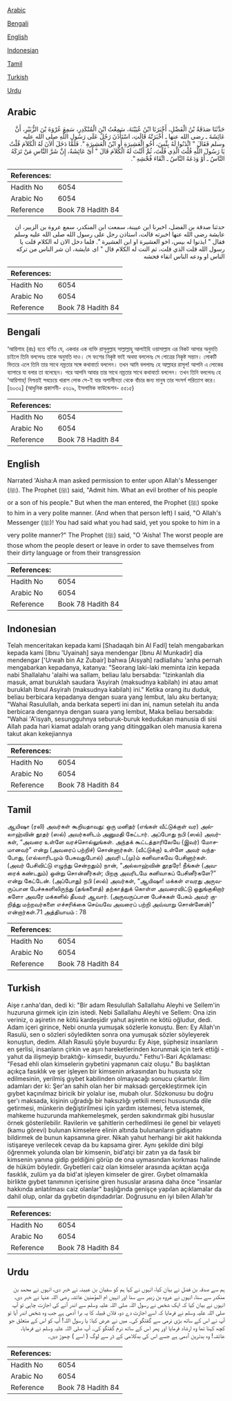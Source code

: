 [Arabic](#arabic)

[Bengali](#bengali)

[English](#english)

[Indonesian](#indonesian)

[Tamil](#tamil)

[Turkish](#turkish)

[Urdu](#urdu)

## Arabic


<div dir="rtl" lang="ar" style={{fontSize:'larger',backgroundColor:'#f8f9fa',padding:20}}>
حَدَّثَنَا صَدَقَةُ بْنُ الْفَضْلِ، أَخْبَرَنَا ابْنُ عُيَيْنَةَ، سَمِعْتُ ابْنَ الْمُنْكَدِرِ، سَمِعَ عُرْوَةَ بْنَ الزُّبَيْرِ، أَنَّ عَائِشَةَ ـ رضى الله عنها ـ أَخْبَرَتْهُ قَالَتِ، اسْتَأْذَنَ رَجُلٌ عَلَى رَسُولِ اللَّهِ صلى الله عليه وسلم فَقَالَ ‏"‏ ائْذَنُوا لَهُ بِئْسَ، أَخُو الْعَشِيرَةِ أَوِ ابْنُ الْعَشِيرَةِ ‏"‏‏.‏ فَلَمَّا دَخَلَ أَلاَنَ لَهُ الْكَلاَمَ قُلْتُ يَا رَسُولَ اللَّهِ قُلْتَ الَّذِي قُلْتَ، ثُمَّ أَلَنْتَ لَهُ الْكَلاَمَ قَالَ ‏"‏ أَىْ عَائِشَةُ، إِنَّ شَرَّ النَّاسِ مَنْ تَرَكَهُ النَّاسُ ـ أَوْ وَدَعَهُ النَّاسُ ـ اتِّقَاءَ فُحْشِهِ ‏"‏‏.‏
</div>
<div style={{backgroundColor:'#f8f9fa',padding:20, marginBottom: 10}}><table> <thead> <tr> <th>References:</th> <th></th> </tr> </thead> <tbody><tr><td>Hadith No</td><td>6054</td></tr><tr><td>Arabic No</td><td>6054</td></tr><tr><td>Reference</td><td>Book 78 Hadith 84</td></tr></tbody></table></div>


<div dir="rtl" lang="ar" style={{fontSize:'larger',backgroundColor:'#f8f9fa',padding:20}}>
حدثنا صدقة بن الفضل، اخبرنا ابن عيينة، سمعت ابن المنكدر، سمع عروة بن الزبير، ان عايشة رضى الله عنها اخبرته قالت، استاذن رجل على رسول الله صلى الله عليه وسلم فقال " ايذنوا له بيس، اخو العشيرة او ابن العشيرة ". فلما دخل الان له الكلام قلت يا رسول الله قلت الذي قلت، ثم النت له الكلام قال " اى عايشة، ان شر الناس من تركه الناس او ودعه الناس اتقاء فحشه
</div>
<div style={{backgroundColor:'#f8f9fa',padding:20, marginBottom: 10}}><table> <thead> <tr> <th>References:</th> <th></th> </tr> </thead> <tbody><tr><td>Hadith No</td><td>6054</td></tr><tr><td>Arabic No</td><td>6054</td></tr><tr><td>Reference</td><td>Book 78 Hadith 84</td></tr></tbody></table></div>

## Bengali


<div dir="ltr" lang="bn" style={{fontSize:'larger',backgroundColor:'#f8f9fa',padding:20}}>
‘আয়িশাহ (রাঃ) হতে বর্ণিত যে, একবার এক ব্যক্তি রাসূলুল্লাহ সাল্লাল্লাহু আলাইহি ওয়াসাল্লাম এর নিকট আসার অনুমতি চাইলে তিনি বললেনঃ তাকে অনুমতি দাও। সে বংশের নিকৃষ্ট ভাই অথবা বললেনঃ সে গোত্রের নিকৃষ্ট সন্তান। লোকটি ভিতরে এলে তিনি তার সাথে নম্রতার সঙ্গে কথাবার্তা বললেন। তখন আমি বললামঃ হে আল্লাহর রাসূল! আপনি এ লোকের ব্যাপারে যা বলার তা বলেছেন। পরে আপনি আবার তার সাথে নম্রতার সাথে কথাবার্তা বললেন। তখন তিনি বললেনঃ হে ‘আয়িশাহ্! নিশ্চয়ই সবচেয়ে খারাপ লোক সে-ই যার অশালীনতা থেকে বাঁচার জন্য মানুষ তার সংসর্গ পরিত্যাগ করে। [৬০৩২] (আধুনিক প্রকাশনী- ৫৬১৯, ইসলামিক ফাউন্ডেশন- ৫৫১৫)
</div>
<div style={{backgroundColor:'#f8f9fa',padding:20, marginBottom: 10}}><table> <thead> <tr> <th>References:</th> <th></th> </tr> </thead> <tbody><tr><td>Hadith No</td><td>6054</td></tr><tr><td>Arabic No</td><td>6054</td></tr><tr><td>Reference</td><td>Book 78 Hadith 84</td></tr></tbody></table></div>

## English


<div dir="ltr" lang="en" style={{fontSize:'larger',backgroundColor:'#f8f9fa',padding:20}}>
Narrated 'Aisha:A man asked permission to enter upon Allah's Messenger (ﷺ). The Prophet (ﷺ) said, "Admit him. What an evil brother of his people or a son of his people." But when the man entered, the Prophet (ﷺ) spoke to him in a very polite manner. (And when that person left) I said, "O Allah's Messenger (ﷺ)! You had said what you had said, yet you spoke to him in a very polite manner?" The Prophet (ﷺ) said, "O 'Aisha! The worst people are those whom the people desert or leave in order to save themselves from their dirty language or from their transgression
</div>
<div style={{backgroundColor:'#f8f9fa',padding:20, marginBottom: 10}}><table> <thead> <tr> <th>References:</th> <th></th> </tr> </thead> <tbody><tr><td>Hadith No</td><td>6054</td></tr><tr><td>Arabic No</td><td>6054</td></tr><tr><td>Reference</td><td>Book 78 Hadith 84</td></tr></tbody></table></div>

## Indonesian


<div dir="ltr" lang="id" style={{fontSize:'larger',backgroundColor:'#f8f9fa',padding:20}}>
Telah menceritakan kepada kami [Shadaqah bin Al Fadl] telah mengabarkan kepada kami [Ibnu 'Uyainah] saya mendengar [Ibnu Al Munkadir] dia mendengar ['Urwah bin Az Zubair] bahwa [Aisyah] radliallahu 'anha pernah mengabarkan kepadanya, katanya: "Seorang laki-laki meminta izin kepada nabi Shallalahu 'alaihi wa sallam, beliau lalu bersabda: "Izinkanlah dia masuk, amat buruklah saudara 'Asyirah (maksudnya kabilah) ini atau amat buruklah Ibnul Asyirah (maksudnya kabilah) ini." Ketika orang itu duduk, beliau berbicara kepadanya dengan suara yang lembut, lalu aku bertanya; "Wahai Rasulullah, anda berkata seperti ini dan ini, namun setelah itu anda berbicara dengannya dengan suara yang lembut, Maka beliau bersabda: "Wahai 'A'isyah, sesungguhnya seburuk-buruk kedudukan manusia di sisi Allah pada hari kiamat adalah orang yang ditinggalkan oleh manusia karena takut akan kekejiannya
</div>
<div style={{backgroundColor:'#f8f9fa',padding:20, marginBottom: 10}}><table> <thead> <tr> <th>References:</th> <th></th> </tr> </thead> <tbody><tr><td>Hadith No</td><td>6054</td></tr><tr><td>Arabic No</td><td>6054</td></tr><tr><td>Reference</td><td>Book 78 Hadith 84</td></tr></tbody></table></div>

## Tamil


<div dir="ltr" lang="ta" style={{fontSize:'larger',backgroundColor:'#f8f9fa',padding:20}}>
ஆயிஷா (ரலி) அவர்கள் கூறியதாவது: ஒரு மனிதர் (எங்கள் வீட்டுக்குள் வர) அல்லாஹ்வின் தூதர் (ஸல்) அவர்களிடம் அனுமதி கேட்டார். அப்போது நபி (ஸல்) அவர்கள், “அவரை உள்ளே வரச்சொல்லுங்கள். அந்தக் கூட்டத்தாரிலேயே (இவர்) மோசமானவர்” என்று (அவரைப் பற்றிச்) சொன்னார்கள். (வீட்டுக்கு) உள்ளே அவர் வந்தபோது, (எல்லாரிடமும் பேசுவதுபோல்) அவரி ட(மு)ம் கனிவாகவே பேசினார்கள். (அவர் பேசிவிட்டு எழுந்து சென்றதும்) நான், “அல்லாஹ்வின் தூதரே! நீங்கள் (அவரைக் கண்டதும்) ஒன்று சொன்னீர்கள்; பிறகு அவரிடமே கனிவாகப் பேசினீர்களே?” என்று கேட்டேன். (அப்போது) நபி (ஸல்) அவர்கள், “ஆயிஷா! மக்கள் எவரது அருவருப்பான பேச்சுகளிலிருந்து (தங்களைத்) தற்காத்துக் கொள்ள அவரைவிட்டு ஒதுங்குகிறார் களோ அவரே மக்களில் தீயவர் ஆவார். (அருவருப்பான பேச்சுகள் பேசும் அவர் குறித்து மற்றவர்களை எச்சரிக்கை செய்யவே அவரைப் பற்றி அவ்வாறு சொன்னேன்)” என்றார்கள்.71 அத்தியாயம் : 78
</div>
<div style={{backgroundColor:'#f8f9fa',padding:20, marginBottom: 10}}><table> <thead> <tr> <th>References:</th> <th></th> </tr> </thead> <tbody><tr><td>Hadith No</td><td>6054</td></tr><tr><td>Arabic No</td><td>6054</td></tr><tr><td>Reference</td><td>Book 78 Hadith 84</td></tr></tbody></table></div>

## Turkish


<div dir="ltr" lang="tr" style={{fontSize:'larger',backgroundColor:'#f8f9fa',padding:20}}>
Aişe r.anha'dan, dedi ki: "Bir adam Resulullah Sallallahu Aleyhi ve Sellem'in huzuruna girmek için izin istedi. Nebi Sallallahu Aleyhi ve Sellem: Ona izin veriniz, o aşiretin ne kötü kardeşidir yahut aşiretin ne kötü oğludur, dedi. Adam içeri girince, Nebi onunla yumuşak sözlerle konuştu. Ben: Ey Allah'ın Rasulü, sen o sözleri söyledikten sonra ona yumuşak sözler söyleyerek konuştun, dedim. Allah Rasulü şöyle buyurdu: Ey Aişe, şüphesiz insanların en şerlisi, insanların çirkin ve aşırı hareketlerinden korunmak için terk ettiği -yahut da ilişmeyip bıraktığı- kimsedir, buyurdu." Fethu'l-Bari Açıklaması: "Fesad ehli olan kimselerin gıybetini yapmanın caiz oluşu." Bu başlıktan açıkça fasıklık ve şer işleyen bir kimsenin arkasından bu hususta söz edilmesinin, yerilmiş gıybet kabilinden olmayacağı sonucu çıkartılır. İlim adamları der ki: Şer'an sahih olan her bir maksadı gerçekleştirmek için gıybet kaçınılmaz biricik bir yolalur ise, mubah olur. Sözkonusu bu doğru şer'ı maksada, kişinin uğradığı bir haksızlığı yetkili merci hususunda dile getirmesi, münkerin değiştirilmesi için yardım istemesi, fetva istemek, mahkeme huzurunda mahkemeleşmek, şerden sakındırmak gibi hususlar örnek gösterilebilir. Ravilerin ve şahitlerin cerhedilmesi ile genel bir velayeti (kamu görevi) bulunan kimselere elinin altında bulunanların gidişatını bildirmek de bunun kapsamına girer. Nikah yahut herhangi bir akit hakkında istişareye verilecek cevap da bu kapsama girer. Aynı şekilde dini bilgi öğrenmek yolunda olan bir kimsenin, bid'atçi bir zatın ya da fasık bir kimsenin yanına gidip geldiğini görüp de ona uymasından korkması halinde de hüküm böyledir. Gıybetleri caiz olan kimseler arasında açıktan açığa fasıklık, zulüm ya da bid'at işleyen kimseler de girer. Gıybet olmamakla birlikte gıybet tanımının içerisine giren hususlar arasına daha önce "insanlar hakkında anlatılması caiz olanlar" başlığında genişçe yapılan açıklamalar da dahil olup, onlar da gıybetin dışındadırlar. Doğrusunu en iyi bilen Allah'tır
</div>
<div style={{backgroundColor:'#f8f9fa',padding:20, marginBottom: 10}}><table> <thead> <tr> <th>References:</th> <th></th> </tr> </thead> <tbody><tr><td>Hadith No</td><td>6054</td></tr><tr><td>Arabic No</td><td>6054</td></tr><tr><td>Reference</td><td>Book 78 Hadith 84</td></tr></tbody></table></div>

## Urdu


<div dir="rtl" lang="ur" style={{fontSize:'larger',backgroundColor:'#f8f9fa',padding:20}}>
ہم سے صدقہ بن فضل نے بیان کیا، انہوں نے کہا ہم کو سفیان بن عیینہ نے خبر دی، انہوں نے محمد بن منکدر سے سنا، انہوں نے عروہ بن زبیر سے سنا اور انہیں ام المؤمنین عائشہ رضی اللہ عنہا نے خبر دی، انہوں نے بیان کیا کہ ایک شخص نے رسول اللہ صلی اللہ علیہ وسلم سے اندر آنے کی اجازت چاہی تو آپ صلی اللہ علیہ وسلم نے فرمایا کہ اسے اجازت دے دو، فلاں قبیلہ کا یہ برا آدمی ہے جب وہ شخص اندر آیا تو آپ نے اس کے ساتھ بڑی نرمی سے گفتگو کی۔ میں نے عرض کیا: یا رسول اللہ! آپ کو اس کے متعلق جو کچھ کہنا تھا وہ ارشاد فرمایا اور پھر اس کے ساتھ نرم گفتگو کی۔ آپ صلی اللہ علیہ وسلم نے فرمایا، عائشہ! وہ بدترین آدمی ہے جسے اس کی بدکلامی کے ڈر سے لوگ ( اسے ) چھوڑ دیں۔
</div>
<div style={{backgroundColor:'#f8f9fa',padding:20, marginBottom: 10}}><table> <thead> <tr> <th>References:</th> <th></th> </tr> </thead> <tbody><tr><td>Hadith No</td><td>6054</td></tr><tr><td>Arabic No</td><td>6054</td></tr><tr><td>Reference</td><td>Book 78 Hadith 84</td></tr></tbody></table></div>